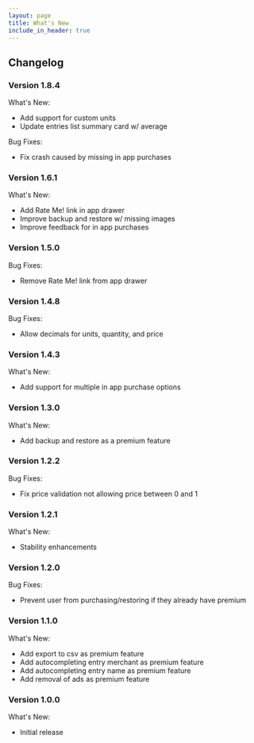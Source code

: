 ```yaml
---
layout: page
title: What's New
include_in_header: true
---
```


## Changelog

### **Version 1.8.4**

What's New:

- Add support for custom units
- Update entries list summary card w/ average

Bug Fixes:

- Fix crash caused by missing in app purchases

### **Version 1.6.1**

What's New:

- Add Rate Me! link in app drawer
- Improve backup and restore w/ missing images
- Improve feedback for in app purchases

### **Version 1.5.0**

Bug Fixes:

- Remove Rate Me! link from app drawer

### **Version 1.4.8**

Bug Fixes:

- Allow decimals for units, quantity, and price

### **Version 1.4.3**

What's New:

- Add support for multiple in app purchase options

### **Version 1.3.0**

What's New:

- Add backup and restore as a premium feature

### **Version 1.2.2**

Bug Fixes:

- Fix price validation not allowing price between 0 and 1

### **Version 1.2.1**

What's New:

- Stability enhancements

### **Version 1.2.0**

Bug Fixes:

- Prevent user from purchasing/restoring if they already have premium

### **Version 1.1.0**

What's New:

- Add export to csv as premium feature
- Add autocompleting entry merchant as premium feature
- Add autocompleting entry name as premium feature
- Add removal of ads as premium feature

### **Version 1.0.0**

What's New:

- Initial release
